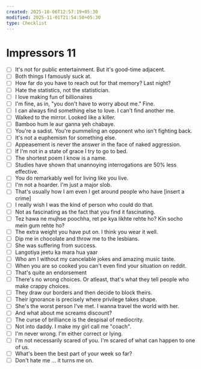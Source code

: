 ```yaml
---
created: 2025-10-06T12:57:19+05:30
modified: 2025-11-01T21:54:50+05:30
type: Checklist
---
```


# Impressors 11

- [ ] It's not for public entertainment. But it's good-time adjacent.
- [ ] Both things I famously suck at.
- [ ] How far do you have to reach out for that memory? Last night?
- [ ] Hate the statistics, not the statistician.
- [ ] I love making fun of billionaires
- [ ] I'm fine, as in, "you don't have to worry about me." Fine.
- [ ] I can always find something else to love. I can't find another me.
- [ ] Walked to the mirror. Looked like a killer.
- [ ] Bamboo hum le aur ganna yeh chabaye.
- [ ] You're a sadist. You're pummeling an opponent who isn't fighting back.
- [ ] It's not a euphemism for something else.
- [ ] Appeasement is never the answer in the face of naked aggression.
- [ ] If I'm not in a state of grace I try to go to bed.
- [ ] The shortest poem I know is a name.
- [ ] Studies have shown that unannoying interrogations are 50% less effective.
- [ ] You do remarkably well for living like you live.
- [ ] I'm not a hoarder. I'm just a major slob.
- [ ] That's usually how I am even I get around people who have [insert a crime]
- [ ] I really wish I was the kind of person who could do that.
- [ ] Not as fascinating as the fact that you find it fascinating.
- [ ] Tez hawa ne mujhse poochha, ret pe kya likhte rehte ho? Kin socho mein gum rehte ho?
- [ ] The extra weight you have put on. I think you wear it well.
- [ ] Dip me in chocolate and throw me to the lesbians.
- [ ] She was suffering from success.
- [ ] Langotiya jeetu ka mara hua yaar
- [ ] Who am I without my cancelable jokes and amazing music taste.
- [ ] When you are so cooked you can't even find your situation on reddit.
- [ ] That's quite an endorsement
- [ ] There's no wrong choices. Or atleast, that's what they tell people who make crappy choices.
- [ ] They draw our borders and then decide to block theirs.
- [ ] Their ignorance is precisely where privilege takes shape.
- [ ] She's the worst person I've met. I wanna travel the world with her.
- [ ] And what about me screams discount?
- [ ] The curse of brilliance is the despisal of mediocrity.
- [ ] Not into daddy. I make my girl call me "coach".
- [ ] I'm never wrong. I'm either correct or lying.
- [ ] I'm not necessarily scared of you. I'm scared of what can happen to one of us.
- [ ] What's been the best part of your week so far?
- [ ] Don't hate me ...  it turns me on.
